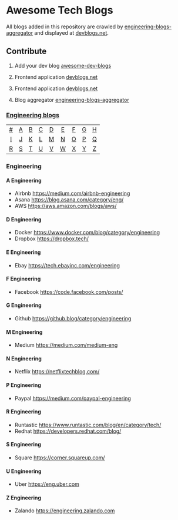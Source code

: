 # Awesome Tech Blogs
All blogs added in this repository are crawled by [engineering-blogs-aggregator](https://github.com/snuzi/engineering-blogs-aggregator) and displayed at [devblogs.net](https://github.com/snuzi/devblogs).

## Contribute
1. Add your dev blog [awesome-dev-blogs](https://github.com/snuzi/awesome-dev-blogs)
2. Frontend application [devblogs.net](https://github.com/snuzi/devblogs)
2. Frontend application [devblogs.net](https://github.com/snuzi/devblogs)

3. Blog aggregator [engineering-blogs-aggregator](https://github.com/snuzi/engineering-blogs-aggregator)

### [Engineering blogs](#Engineering-1)
|     |     |     |     |     |     |     |     |     |
|:-:  |:-:  |:-:  |:-:  |:-:  |:-:  |:-:  |:-:  |:-:  |
| [#](#-engineering) 	| [A](#a-engineering) 	| [B](#b-engineering) 	| [C](#c-engineering) 	| [D](#d-engineering) 	| [E](#e-engineering) 	| [F](#f-engineering) 	| [G](#g-engineering) 	| [H](#h-engineering) 	|
| [I](#i-engineering) 	| [J](#j-engineering) 	| [K](#k-engineering) 	| [L](#l-engineering) 	| [M](#m-engineering) 	| [N](#n-engineering) 	| [O](#o-engineering) 	| [P](#p-engineering) 	| [Q](#q-engineering) 	|
| [R](#r-engineering) 	| [S](#s-engineering) 	| [T](#t-engineering) 	| [U](#u-engineering) 	| [V](#v-engineering) 	| [W](#w-engineering) 	| [X](#x-engineering) 	| [Y](#y-engineering) 	| [Z](#z-engineering)  	|

### Engineering

#### A Engineering
* Airbnb https://medium.com/airbnb-engineering
* Asana https://blog.asana.com/category/eng/
* AWS https://aws.amazon.com/blogs/aws/

#### D Engineering
* Docker https://www.docker.com/blog/category/engineering
* Dropbox https://dropbox.tech/

#### E Engineering
* Ebay https://tech.ebayinc.com/engineering

#### F Engineering
* Facebook https://code.facebook.com/posts/

#### G Engineering
* Github https://github.blog/category/engineering

#### M Engineering
* Medium https://medium.com/medium-eng

#### N Engineering
* Netflix https://netflixtechblog.com/

#### P Engineering
* Paypal https://medium.com/paypal-engineering

#### R Engineering
* Runtastic https://www.runtastic.com/blog/en/category/tech/
* Redhat https://developers.redhat.com/blog/

#### S Engineering
* Square https://corner.squareup.com/

#### U Engineering
* Uber https://eng.uber.com

#### Z Engineering
* Zalando https://engineering.zalando.com
